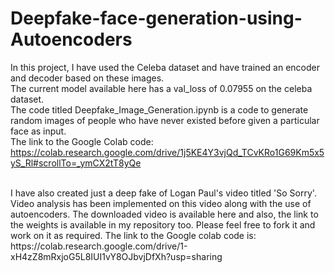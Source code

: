 # Deepfake-face-generation-using-Autoencoders

In this project, I have used the Celeba dataset and have trained an encoder and decoder based on these images.<br>
The current model available here has a val_loss of 0.07955 on the celeba dataset.<br>
The code titled Deepfake_Image_Generation.ipynb is a code to generate random images of people who have never existed before given a particular face as input.<br>
The link to the Google Colab code:<br>
https://colab.research.google.com/drive/1j5KE4Y3vjQd_TCvKRo1G69Km5x5yS_Rl#scrollTo=_ymCX2tT8yQe
<br>
<br>
<p>
  I have also created just a deep fake of Logan Paul's video titled 'So Sorry'. Video analysis has been implemented on this video along with the use of autoencoders.
  The downloaded video is available here and also, the link to the weights is available in my repository too.
  Please feel free to fork it and work on it as required. 
  The link to the Google colab code is: https://colab.research.google.com/drive/1-xH4zZ8mRxjoG5L8IUI1vY8OJbvjDfXh?usp=sharing
</p>
  
